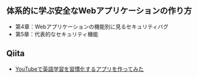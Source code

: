 ## 体系的に学ぶ安全なWebアプリケーションの作り方
- 第4章：Webアプリケーションの機能別に見るセキュリティバグ
- 第5章：代表的なセキュリティ機能

## Qiita
- [YouTubeで英語学習を習慣化するアプリを作ってみた](https://qiita.com/Meerkat39/items/4da2c87a05b9177fb6fe)
